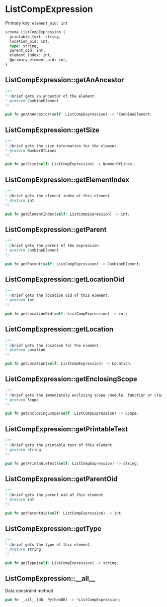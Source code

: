 # ListCompExpression

Primary key: `element_oid: int`

```rust
schema ListCompExpression {
  printable_text: string,
  location_oid: int,
  type: string,
  parent_oid: int,
  element_index: int,
  @primary element_oid: int,
}
```
## ListCompExpression::getAnAncestor

```java
/**
* @brief gets an ancestor of the element.
* @return CombineElement 
*/
```
```rust
pub fn getAnAncestor(self: ListCompExpression) -> *CombineElement;
```
## ListCompExpression::getSize

```java
/**
* @brief gets the size information for the element.
* @return NumberOfLines
*/
```
```rust
pub fn getSize(self: ListCompExpression) -> NumberOfLines;
```
## ListCompExpression::getElementIndex

```java
/**
* @brief gets the element index of this element.
* @return int
*/
```
```rust
pub fn getElementIndex(self: ListCompExpression) -> int;
```
## ListCompExpression::getParent

```java
/**
* @brief gets the parent of the expression.
* @return CombineElement 
*/
```
```rust
pub fn getParent(self: ListCompExpression) -> CombineElement;
```
## ListCompExpression::getLocationOid

```java
/**
* @brief gets the location oid of this element.
* @return int
*/
```
```rust
pub fn getLocationOid(self: ListCompExpression) -> int;
```
## ListCompExpression::getLocation

```java
/**
* @brief gets the location for the element.
* @return Location
*/
```
```rust
pub fn getLocation(self: ListCompExpression) -> Location;
```
## ListCompExpression::getEnclosingScope

```java
/**
* @brief gets the immediately enclosing scope (module, function or class) whose body contains this statement.
* @return Scope 
*/
```
```rust
pub fn getEnclosingScope(self: ListCompExpression) -> Scope;
```
## ListCompExpression::getPrintableText

```java
/**
* @brief gets the printable text of this element.
* @return string
*/
```
```rust
pub fn getPrintableText(self: ListCompExpression) -> string;
```
## ListCompExpression::getParentOid

```java
/**
* @brief gets the parent oid of this element.
* @return int
*/
```
```rust
pub fn getParentOid(self: ListCompExpression) -> int;
```
## ListCompExpression::getType

```java
/**
* @brief gets the type of this element.
* @return string
*/
```
```rust
pub fn getType(self: ListCompExpression) -> string;
```
## ListCompExpression::\_\_all\_\_

Data constraint method.

```rust
pub fn __all__(db: PythonDB) -> *ListCompExpression;
```
